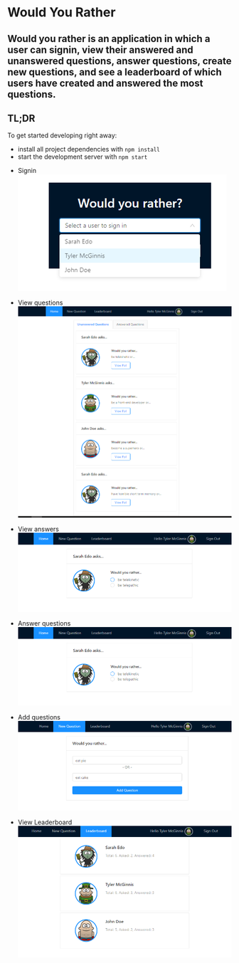 # Would You Rather

## Would you rather is an application in which a user can signin, view their answered and unanswered questions, answer questions, create new questions, and see a leaderboard of which users have created and answered the most questions.

## TL;DR

To get started developing right away:

- install all project dependencies with `npm install`
- start the development server with `npm start`


* Signin
![alt text](https://github.com/ajaynes/would-you-rather/blob/master/src/screenshots/login.png "Signin")

* View questions
![alt text](https://github.com/ajaynes/would-you-rather/blob/master/src/screenshots/dashboard.png "Dashboard")

* View answers
![alt text](https://github.com/ajaynes/would-you-rather/blob/master/src/screenshots/answerpoll.png "Answers")

* Answer questions
![alt text](https://github.com/ajaynes/would-you-rather/blob/master/src/screenshots/answerpoll.png "Answer Questions")

* Add questions
![alt text](https://github.com/ajaynes/would-you-rather/blob/master/src/screenshots/addquestion.png "Add Question")

* View Leaderboard
![alt text](https://github.com/ajaynes/would-you-rather/blob/master/src/screenshots/leaderboard.png "Leaderboard")
